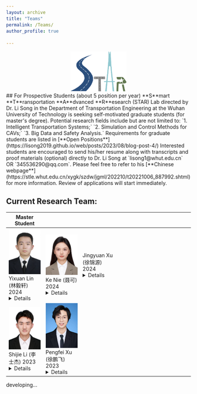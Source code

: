 ```yaml
---
layout: archive
title: "Teams"
permalink: /Teams/
author_profile: true

---
```

<div style="text-align: center">
    <img src="../images/STAR_LOGO.png"  alt="STAR Lab" width="30%" height="auto"/>
</div>
## For Prospective Students (about 5 position per year)
**S**mart **T**ransportation **A**dvanced **R**esearch (STAR) Lab directed by Dr. Li Song in the Department of Transportation Engineering at the Wuhan University of Technology is seeking self-motivated graduate students (for master's degree). Potential research fields include but are not limited to: `1. Intelligent Transportation Systems;` `2. Simulation and Control Methods for CAVs;` `3. Big Data and Safety Analysis.`
Requirements for graduate students are listed in [**Open Positions**](https://lisong2019.github.io/web/posts/2023/08/blog-post-4/)
Interested students are encouraged to send his/her resume along with transcripts and proof materials (optional) directly to Dr. Li Song at `lisong1@whut.edu.cn` OR `345536290@qq.com`. 
Please feel free to refer to his [**Chinese webpage**](https://stle.whut.edu.cn/xygk/szdw/jgml/202210/t20221006_887992.shtml) for more information. Review of applications will start immediately.


## Current Research Team:
<table style="width:100%">
  <thead>
		<tr>
			<th width="20%">Master Student</th>
			<th width="20%"></th>
			<th width="20%"></th>
			<th width="20%"></th>
			<th width="20%"></th>
			<!-- <th width="2%">Year</th>
			<th width="20%">Journal/Proceedings</th>  -->
		</tr>
    </thead>
<tbody>
<tr id="2024" class="entry">
<td>
        <div class="polaroid">
        <img src="../images/stud/linyixuan2024.jpg" width="600" class="research_img">
        <div class="container">
        	Yixuan Lin (林毅轩) 2024
	 	<details><summary>Details</summary>
		2024 本科优秀毕设
		2024 发明专利申请2项
		2023年获第十五届全国大学生数学竞赛二等奖<br>
		2021、2022、2023年获校三等奖学金、优秀学生干部、三好学生、优秀团员<br>
		2022年全国大学生数学建模竞赛省一等奖<br>
		第十六届全国大学生先进成图技术竞赛道桥类省赛二等奖、国赛个人赛二等奖、团体赛二等奖第一名<br>
		第十四届华中杯大学生数学建模挑战赛二等奖<br>
		</details>  
        </div>
        </div>
</td>
<td>
        <div class="polaroid">
          <img src="../images/stud/nieke2024.jpg" width="600" class="research_img">
          <div class="container">
          	Ke Nie (聂可) 2024
		<details><summary>Details</summary>
		2021年、2022年、2023年校三等奖学金，“校三好学生”称号<br>
		2024年“优秀毕业生”称号<br>
		全国第一届高校数智化商业决策创新大赛全国一等奖<br>
		第十八届全国大学生交通运输科技大赛校级一等奖
		</details>  
          </div>
        </div>
</td>
<td> 
<div class="polaroid">
<!--           <img src="../images/stud/nieke2024.jpg" width="600" class="research_img"> -->
          <div class="container">
          	Jingyuan Xu (徐锦源) 2024
		<details><summary>Details</summary>
		</details>  
          </div>
        </div>

</td>
<td> </td>
<td> </td>
</tr>

<tr id="2023" class="entry">
<td>
        <!-- <img src="../images/research/cui2020establishing.png" width="600" class="single_img"> -->
<div class="polaroid">
<img src="../images/stud/shijie_li.jpg" width="600" class="research_img">
	<div class="container">
		Shijie Li (李士杰) 2023
		<details><summary>Details</summary>
		2023 第二十届中国研究生数学建模竞赛二等奖<br>
		2023-2024 发明专利申请2项
		2024 世界交通运输大会(WTC2024)推荐论文.<br>
		2023 研究生学校奖学金一等奖<br>
		</details>  	  
	</div>
</div>
</td>
<td>
	<div class="polaroid">
	<img src="../images/stud/pengfei_xu.jpg" width="600" class="research_img">
	<div class="container">
		Pengfei Xu (徐鹏飞) 2023
		<details><summary>Details</summary>
		</details>  
	</div>
	</div>
</td>
<td> </td>
<td> </td>
<td> </td>
</tr>
<!-- 	<tr id="det_lishijie" class="Details1 noshow">
          <td colspan="4"><b>Details</b>: ...TBD....</td>
        </tr>
	<tr id="det_xupengfei" class="Details2 noshow">
          <td colspan="4"><b>Details</b>: ...TBD2....</td>
        </tr> -->

	
	
 </tbody>
</table>


developing...





